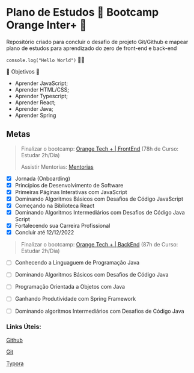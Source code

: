 # Plano de Estudos :book: Bootcamp Orange Inter+ :tangerine:

Repositório criado para concluir o desafio de projeto Git/Github e mapear plano de estudos para aprendizado do zero de front-end e back-end

`` console.log("Hello World") `` :man_technologist:

🌟 Objetivos :star2:

- Aprender JavaScript;
- Aprender HTML/CSS;
- Aprender Typescript;
- Aprender React;
- Aprender Java;
- Aprender Spring



## **Metas**

>  Finalizar o bootcamp: [Orange Tech + | FrontEnd](https://web.dio.me/track/orange-tech) (78h de Curso: Estudar 2h/Dia)
>
> Assistir Mentorias: [Mentorias](https://web.dio.me/track/orange-tech?tab=mentoring)
>

> 

- [x] Jornada (Onboarding)
- [x] Princípios de Desenvolvimento de Software
- [x] Primeiras Páginas Interativas com JavaScript
- [x] Dominando Algoritmos Básicos com Desafios de Código JavaScript
- [x] Começando na Biblioteca React
- [x] Dominando Algoritmos Intermediários com Desafios de Código Java Script
- [x] Fortalecendo sua Carreira Profissional
- [x] Concluir até 12/12/2022

> Finalizar o bootcamp: [Orange Tech + | BackEnd](https://web.dio.me/track/orange-tech-backend) (87h de Curso: Estudar 2h/Dia)

>

- [ ] Conhecendo a Linguaguem de Programação Java
- [ ] Dominando Algoritmos Básicos com Desafios de Código Java
- [ ] Programação Orientada a Objetos com Java
- [ ] Ganhando Produtividade com Spring Framework
- [ ] Dominando algoritmos Intermediários com Desafios de Código Java


### **Links Úteis:**

[Github](https://github.com/)

[Git](https://git-scm.com/downloads)

[Typora](https://typora.io/)



